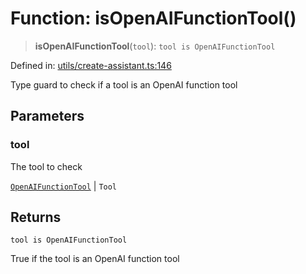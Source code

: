 # Function: isOpenAIFunctionTool()

> **isOpenAIFunctionTool**(`tool`): `tool is OpenAIFunctionTool`

Defined in: [utils/create-assistant.ts:146](https://github.com/GeoDaCenter/openassistant/blob/65e761aafcb8b3d759c0e5ae9c1cbe8e024f7128/packages/core/src/utils/create-assistant.ts#L146)

Type guard to check if a tool is an OpenAI function tool

## Parameters

### tool

The tool to check

[`OpenAIFunctionTool`](../type-aliases/OpenAIFunctionTool.md) | `Tool`

## Returns

`tool is OpenAIFunctionTool`

True if the tool is an OpenAI function tool
